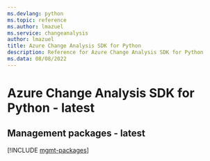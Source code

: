 ```yaml
---
ms.devlang: python
ms.topic: reference
ms.author: lmazuel
ms.service: changeanalysis
author: lmazuel
title: Azure Change Analysis SDK for Python
description: Reference for Azure Change Analysis SDK for Python
ms.data: 08/08/2022
---
```

# Azure Change Analysis SDK for Python - latest

## Management packages - latest
[!INCLUDE [mgmt-packages](change-analysis-mgmt-index.md)]